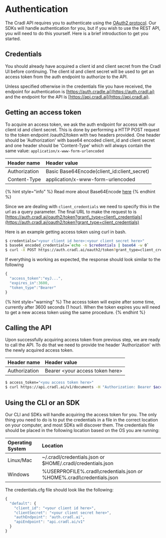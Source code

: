 # Authentication

The Cradl API requires you to authenticate using the [OAuth2 protocol](https://tools.ietf.org/html/rfc6749). Our SDKs will handle authentication for you, but if you wish to use the REST API, you will need to do this yourself. Here is a brief introduction to get you started.

## Credentials

You should already have acquired a client id and client secret from the Cradl UI before continuing. The client id and client secret will be used to get an access token from the auth endpoint to authorize to the API.

Unless specified otherwise in the credentials file you have received, the endpoint for authentication is [https://auth.cradle.ai](https://auth.cradl.ai) and the endpoint for the API is [https://api.cradl.ai](https://api.cradl.ai).

## Getting an access token

To acquire an access token, we ask the auth endpoint for access with our client id and client secret. This is done by performing a HTTP POST request to the token endpoint /oauth2/token with two headers provided. One header should be 'Authorization' with base64 encoded client\_id and client secret and one header should be 'Content-Type' which will always contain the same value: `application/x-www-form-urlencoded`

| Header name | Header value |
| :--- | :--- |
| Authorization | Basic Base64Encode\(client\_id:client\_secret\) |
| Content-Type | application/x-www-form-urlencoded |

{% hint style="info" %}
Read more about Base64Encode [here](https://en.wikipedia.org/wiki/Basic_access_authentication#Client_side)
{% endhint %}

Since we are dealing with `client_credentials` we need to specify this in the url as a query parameter. The final URL to make the request to is [https://auth.cradl.ai/oauth2/token?grant\_type=client\_credentials](https://auth.cradl.ai/oauth2/token?grant_type=client_credentials)

Here is an example getting access token using curl in bash.

```bash
$ credentials="<your client id here>:<your client secret here>"
$ base64_encoded_credentials=`echo -n $credentials | base64 -w 0`
$ curl -X POST https://auth.cradl.ai/oauth2/token?grant_type=client_credentials -H "Content-Type: application/x-www-form-urlencoded" -H "Authorization: Basic $base64_encoded_credentials"
```

If everything is working as expected, the response should look similar to the following

```javascript
{
  "access_token":"eyJ...",
  "expires_in":3600,
  "token_type":"Bearer"
}
```

{% hint style="warning" %}
The access token will expire after some time, currently after 3600 seconds \(1 hour\). When the token expires you will need to get a new access token using the same procedure.
{% endhint %}

## Calling the API

Upon successfully acquiring access token from previous step, we are ready to call the API. To do that we need to provide tne header 'Authorization' with the newly acquired access token.

| Header name | Header value |
| :--- | :--- |
| Authorization | Bearer &lt;your access token here&gt; |

```bash
$ access_token="<you access token here>"
$ curl https://api.cradl.ai/v1/documents -H "Authorization: Bearer $access_token"
```

## Using the CLI or an SDK

Our CLI and SDKs will handle acquiring the access token for you. The only thing you need to do is to put the credentials in a file in the correct location on your computer, and most SDKs will discover them. The credentials file should be placed in the following location based on the OS you are running:

| Operating System | Location |
| :--- | :--- |
| Linux/Mac | ~/.cradl/credentials.json or $HOME/.cradl/credentials.json |
| Windows | %USERPROFILE%.cradl\credentials.json _or_ %HOME%.cradl\credentials.json |

The credentials.cfg file should look like the following:

```javascript
{
  "default": {
    "client_id": "<your client id here>",
    "clientSecret": "<your client secret here>",
    "authEndpoint": "auth.cradl.ai",
    "apiEndpoint": "api.cradl.ai/v1"
  }
}
```


